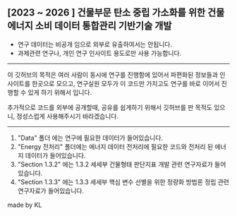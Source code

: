 ## [2023 ~ 2026 ] 건물부문 탄소 중립 가소화를 위한 건물에너지 소비 데이터 통합관리 기반기술 개발 

- 연구 데이터는 비공개 임으로 외부로 유출하여서는 안됩니다.
- 과제관련 연구나, 개인 연구 인사이트 용도로만 사용 가능합니다.

---
이 깃허브의 목적은 여러 사람이 동시에 연구를 진행함에 있어서 파편화된 정보들과 인사이트를 한곳으로 모으고,
연구실원 모두가 이 코드만 가지고도 연구를 바로 이어서 진행할 수 있게 하기 위해서 입니다.

추가적으로 코드를 외부에 공개할때, 공유를 쉽게하기 위해서 깃허브를 판 목적도 있으니, 정성스럽게 사용해주시기 바라겠습니다.

---
1. "Data" 폴더 에는 연구에 필요한 데이터가 들어있습니다.
2. "Energy 전처리" 폴더에는 에너지 데이터 전처리에 필요한 코드와 전처리 된 에너지 데이터가 들어있습니다.
3. "Section 1.3.2" 에는 1.3.2 세세부 건물형태 판단지표 개발 관련 연구자료가 들어있습니다.
4. "Section 1.3.3" 에는 1.3.3 세세부 핵심 변수 선별을 위한 정량화 방법론 정립 관련 연구자료가 들어있습니다.

made by KL
